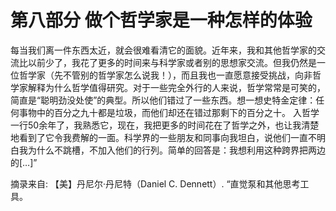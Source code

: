 # 第八部分 做个哲学家是一种怎样的体验

每当我们离一件东西太近，就会很难看清它的面貌。近年来，我和其他哲学家的交流比以前少了，我花了更多的时间来与科学家或者别的思想家交流。但我仍然是一位哲学家（先不管别的哲学家怎么说我！），而且我也一直愿意接受挑战，向非哲学家解释为什么哲学值得研究。对于一些完全外行的人来说，哲学常常是可笑的，简直是“聪明劲没处使”的典型。所以他们错过了一些东西。想一想史特金定律：任何事物中的百分之九十都是垃圾，而他们却还在错过那剩下的百分之十。
入哲学一行50余年了，我熟悉它，现在，我把更多的时间花在了哲学之外，也让我清楚地看到了它令我费解的一面。科学界的一些朋友和同事向我坦白，说他们一直不明白我为什么不跳槽，不加入他们的行列。简单的回答是：我想利用这种跨界把两边的[…]”

摘录来自: 【美】丹尼尔·丹尼特（Daniel C. Dennett）. “直觉泵和其他思考工具。